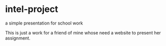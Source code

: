 intel-project
=============

a simple presentation for school work

This is just a work for a friend of mine whose need a website to present her assignment.
